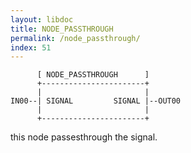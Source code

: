 ```yaml
---
layout: libdoc
title: NODE_PASSTHROUGH
permalink: /node_passthrough/
index: 51
---
```


          [ NODE_PASSTHROUGH      ]       
          +-----------------------+       
          |                       |       
    IN00--| SIGNAL         SIGNAL |--OUT00
          |                       |       
          +-----------------------+       

this node passesthrough the signal.


